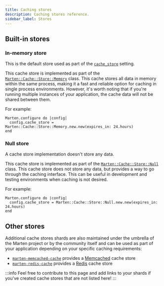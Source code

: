 ```yaml
---
title: Caching stores
description: Caching stores reference.
sidebar_label: Stores
---
```


## Built-in stores

### In-memory store

This is the default store used as part of the [`cache_store`](../../development/reference/settings.md#cache_store) setting.

This cache store is implemented as part of the [`Marten::Cache::Store::Memory`](pathname:///api/0.3/Marten/Cache/Store/Memory.html) class. This cache stores all data in memory within the same process, making it a fast and reliable option for caching in single process environments. However, it's worth noting that if you're running multiple instances of your application, the cache data will not be shared between them.

For example:

```crystal
Marten.configure do |config|
  config.cache_store = Marten::Cache::Store::Memory.new.new(expires_in: 24.hours)
end
```

### Null store

A cache store implementation doesn't store any data.

This cache store is implemented as part of the [`Marten::Cache::Store::Null`](pathname:///api/0.3/Marten/Cache/Store/Null.html) class. This cache store does not store any data, but provides a way to go through the caching interface. This can be useful in development and testing environments when caching is not desired.

For example:

```crystal
Marten.configure do |config|
  config.cache_store = Marten::Cache::Store::Null.new.new(expires_in: 24.hours)
end
```

## Other stores

Additional cache stores shards are also maintained under the umbrella of the Marten project or by the community itself and can be used as part of your application depending on your specific caching requirements:

* [`marten-memcached-cache`](https://github.com/martenframework/marten-memcached-cache) provides a [Memcached](https://memcached.org) cache store
* [`marten-redis-cache`](https://github.com/martenframework/marten-redis-cache) provides a [Redis](https://redis.io) cache store

:::info
Feel free to contribute to this page and add links to your shards if you've created cache stores that are not listed here!
:::
